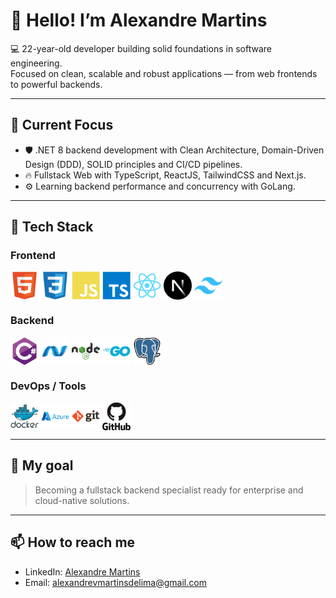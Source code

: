 # 👋 Hello! I’m Alexandre Martins

💻 22-year-old developer building solid foundations in software engineering.  
Focused on clean, scalable and robust applications — from web frontends to powerful backends.

---

## 🚀 Current Focus

- 🛡 .NET 8 backend development with Clean Architecture, Domain-Driven Design (DDD), SOLID principles and CI/CD pipelines.
- 🔥 Fullstack Web with TypeScript, ReactJS, TailwindCSS and Next.js.
- ⚙ Learning backend performance and concurrency with GoLang.

---

## 🧰 Tech Stack

### Frontend
<div style="display: inline-block">  
  <img align="center" alt="HTML5" height="45" width="45" src="https://raw.githubusercontent.com/devicons/devicon/master/icons/html5/html5-original.svg">  
  <img align="center" alt="CSS3" height="45" width="45" src="https://raw.githubusercontent.com/devicons/devicon/master/icons/css3/css3-original.svg">  
  <img align="center" alt="JavaScript" height="45" width="45" src="https://raw.githubusercontent.com/devicons/devicon/master/icons/javascript/javascript-plain.svg">  
  <img align="center" alt="TypeScript" height="45" width="45" src="https://raw.githubusercontent.com/devicons/devicon/master/icons/typescript/typescript-plain.svg">  
  <img align="center" alt="ReactJS" height="45" width="45" src="https://raw.githubusercontent.com/devicons/devicon/master/icons/react/react-original.svg">  
  <img align="center" alt="Next.js" height="45" width="45" src="https://raw.githubusercontent.com/devicons/devicon/master/icons/nextjs/nextjs-original.svg">  
  <img align="center" alt="TailwindCSS" height="45" width="45" src="https://raw.githubusercontent.com/devicons/devicon/master/icons/tailwindcss/tailwindcss-original.svg">  
</div>  

### Backend
<div style="display: inline-block">  
  <img align="center" alt="C#" height="45" width="45" src="https://raw.githubusercontent.com/devicons/devicon/master/icons/csharp/csharp-original.svg">  
  <img align="center" alt=".NET" height="45" width="45" src="https://raw.githubusercontent.com/devicons/devicon/master/icons/dot-net/dot-net-original.svg">  
  <img align="center" alt="NodeJS" height="45" width="45" src="https://raw.githubusercontent.com/devicons/devicon/master/icons/nodejs/nodejs-original-wordmark.svg">  
  <img align="center" alt="GoLang" height="45" width="45" src="https://raw.githubusercontent.com/devicons/devicon/master/icons/go/go-original-wordmark.svg">  
  <img align="center" alt="PostgreSQL" height="45" width="45" src="https://raw.githubusercontent.com/devicons/devicon/master/icons/postgresql/postgresql-original.svg">  
</div>  

### DevOps / Tools
<div style="display: inline-block">  
  <img align="center" alt="Docker" height="45" width="45" src="https://raw.githubusercontent.com/devicons/devicon/master/icons/docker/docker-original-wordmark.svg">  
  <img align="center" alt="Azure" height="45" width="45" src="https://raw.githubusercontent.com/devicons/devicon/master/icons/azure/azure-original-wordmark.svg">  
  <img align="center" alt="Git" height="45" width="45" src="https://raw.githubusercontent.com/devicons/devicon/master/icons/git/git-original-wordmark.svg">  
  <img align="center" alt="GitHub Actions" height="45" width="45" src="https://raw.githubusercontent.com/devicons/devicon/master/icons/github/github-original-wordmark.svg">  
</div>  

---

## 🎯 My goal

> Becoming a fullstack backend specialist ready for enterprise and cloud-native solutions.

---

## 📫 How to reach me

- LinkedIn: [Alexandre Martins](https://www.linkedin.com/in/alemartins-lima/)
- Email: [alexandrevmartinsdelima@gmail.com](mailto:alexandrevmartinsdelima@gmail.com)
